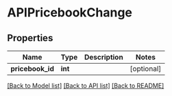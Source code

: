 # APIPricebookChange

## Properties
Name | Type | Description | Notes
------------ | ------------- | ------------- | -------------
**pricebook_id** | **int** |  | [optional] 

[[Back to Model list]](../README.md#documentation-for-models) [[Back to API list]](../README.md#documentation-for-api-endpoints) [[Back to README]](../README.md)


